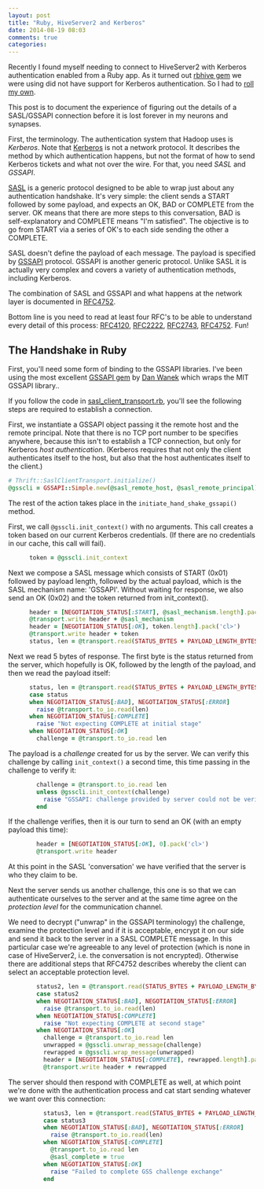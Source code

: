 ```yaml
---
layout: post
title: "Ruby, HiveServer2 and Kerberos"
date: 2014-08-19 08:03
comments: true
categories:
---
```


Recently I found myself needing to connect to HiveServer2 with
Kerberos authentication enabled from a Ruby app. As it turned out
[rbhive gem](https://github.com/forward3d/rbhive) we were using did not have
support for Kerberos authentication. So I had to
[roll my own](https://github.com/forward3d/rbhive/pull/23).

This post is to document the experience of figuring out the details of
a SASL/GSSAPI connection before it is lost forever in my neurons and synapses.

First, the terminology. The authentication system that Hadoop uses is
_Kerberos_. Note that [Kerberos](http://www.ietf.org/rfc/rfc4120.txt) is not a
network protocol. It describes the method by which
authentication happens, but not the format of how to send Kerberos
tickets and what not over the wire. For that, you need _SASL_ and
_GSSAPI_.

[SASL](http://tools.ietf.org/html/rfc2222) is a generic protocol
designed to be able to wrap just about any authentication
handshake. It's very simple: the client sends a START followed by some
payload, and expects an OK, BAD or COMPLETE from the server. OK means
that there are more steps to this conversation, BAD is
self-explanatory and COMPLETE means "I'm satisfied". The objective is
to go from START via a series of OK's to each side sending the other a
COMPLETE.

SASL doesn't define the payload of each message. The payload is
specified by [GSSAPI](http://tools.ietf.org/html/rfc2743)
protocol. GSSAPI is another generic protocol. Unlike SASL it is
actually very complex and covers a variety of authentication methods,
including Kerberos.

The combination of SASL and GSSAPI and what happens at the network
layer is documented in
[RFC4752](http://tools.ietf.org/html/rfc4752).

Bottom line is you need to read at least four RFC's to be able to
understand every detail of this process:
[RFC4120](http://tools.ietf.org/html/rfc4120),
[RFC2222](http://tools.ietf.org/html/rfc2222),
[RFC2743](http://tools.ietf.org/html/rfc2743),
[RFC4752](http://tools.ietf.org/html/rfc4752). Fun!

## The Handshake in Ruby

First, you'll need some form of binding to the GSSAPI libraries. I've
been using the most excellent [GSSAPI gem](https://github.com/zenchild/gssapi)
by [Dan Wanek](http://distributed-frostbite.blogspot.ru/) which wraps the MIT GSSAPI library..

If you follow the code in
[sasl_client_transport.rb](https://github.com/grisha/rbhive/blob/gssapi/lib/thrift/sasl_client_transport.rb),
you'll see the following steps are required to establish a connection.

First, we instantiate a GSSAPI object passing it the remote host and
the remote principal. Note that there is no TCP port number to be
specifies anywhere, because this isn't to establish a TCP connection,
but only for Kerberos _host authentication_. (Kerberos requires that
not only the client authenticates itself to the host, but also that
the host authenticates itself to the client.)

```ruby
# Thrift::SaslClientTransport.initialize()
@gsscli = GSSAPI::Simple.new(@sasl_remote_host, @sasl_remote_principal)
```

The rest of the action takes place in the
`initiate_hand_shake_gssapi()` method.

First, we call `@gsscli.init_context()` with no arguments. This call
creates a token based on our current Kerberos credentials. (If there
are no credentials in our cache, this call will fail).

```ruby
      token = @gsscli.init_context
```

Next we compose a SASL message which consists of START (0x01)
followed by payload length, followed by the actual payload, which is
the SASL mechanism name: 'GSSAPI'. Without waiting for response, we
also send an OK (0x02) and the token returned from init_context().

```ruby
      header = [NEGOTIATION_STATUS[:START], @sasl_mechanism.length].pack('cl>')
      @transport.write header + @sasl_mechanism
      header = [NEGOTIATION_STATUS[:OK], token.length].pack('cl>')
      @transport.write header + token
      status, len = @transport.read(STATUS_BYTES + PAYLOAD_LENGTH_BYTES).unpack('cl>')
```

Next we read 5 bytes of response. The first byte is the status
returned from the server, which hopefully is OK, followed by the
length of the payload, and then we read the payload itself:

```ruby
      status, len = @transport.read(STATUS_BYTES + PAYLOAD_LENGTH_BYTES).unpack('cl>')
      case status
      when NEGOTIATION_STATUS[:BAD], NEGOTIATION_STATUS[:ERROR]
        raise @transport.to_io.read(len)
      when NEGOTIATION_STATUS[:COMPLETE]
        raise "Not expecting COMPLETE at initial stage"
      when NEGOTIATION_STATUS[:OK]
        challenge = @transport.to_io.read len
```

The payload is a _challenge_ created for us by the server. We can
verify this challenge by calling `init_context()` a second time, this
time passing in the challenge to verify it:

```ruby
        challenge = @transport.to_io.read len
        unless @gsscli.init_context(challenge)
          raise "GSSAPI: challenge provided by server could not be verified"
        end
```

If the challenge verifies, then it is our turn to send an OK (with an
empty payload this time):

```ruby
        header = [NEGOTIATION_STATUS[:OK], 0].pack('cl>')
        @transport.write header
```

At this point in the SASL 'conversation' we have verified that the
server is who they claim to be.

Next the server sends us another challenge, this one is so that we can
authenticate ourselves to the server and at the same time agree on the
_protection level_ for the communication channel.

We need to decrypt ("unwrap" in the GSSAPI terminology) the challenge,
examine the protection level and if it is acceptable, encrypt it on
our side and send it back to the server in a SASL COMPLETE message. In
this particular case we're agreeable to any level of protection (which
is none in case of HiveServer2, i.e. the conversation is not
encrypted). Otherwise there are additional steps that RFC4752
describes whereby the client can select an acceptable protection
level.

```ruby
        status2, len = @transport.read(STATUS_BYTES + PAYLOAD_LENGTH_BYTES).unpack('cl>')
        case status2
        when NEGOTIATION_STATUS[:BAD], NEGOTIATION_STATUS[:ERROR]
          raise @transport.to_io.read(len)
        when NEGOTIATION_STATUS[:COMPLETE]
          raise "Not expecting COMPLETE at second stage"
        when NEGOTIATION_STATUS[:OK]
          challenge = @transport.to_io.read len
          unwrapped = @gsscli.unwrap_message(challenge)
          rewrapped = @gsscli.wrap_message(unwrapped)
          header = [NEGOTIATION_STATUS[:COMPLETE], rewrapped.length].pack('cl>')
          @transport.write header + rewrapped
```

The server should then respond with COMPLETE as well, at which point
we're done with the authentication process and cat start sending
whatever we want over this connection:

```ruby
          status3, len = @transport.read(STATUS_BYTES + PAYLOAD_LENGTH_BYTES).unpack('cl>')
          case status3
          when NEGOTIATION_STATUS[:BAD], NEGOTIATION_STATUS[:ERROR]
            raise @transport.to_io.read(len)
          when NEGOTIATION_STATUS[:COMPLETE]
            @transport.to_io.read len
            @sasl_complete = true
          when NEGOTIATION_STATUS[:OK]
            raise "Failed to complete GSS challenge exchange"
          end
```
